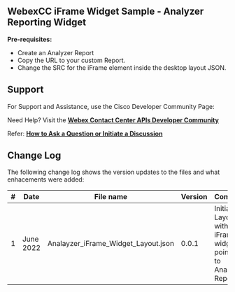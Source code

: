 ## WebexCC iFrame Widget Sample - Analyzer Reporting Widget

**Pre-requisites:**

- Create an Analyzer Report
- Copy the URL to your custom Report.
- Change the SRC for the iFrame element inside the desktop layout JSON.

## Support

For Support and Assistance, use the Cisco Developer Community Page:

Need Help? Visit the **[Webex Contact Center APIs Developer Community](https://community.cisco.com/t5/contact-center/bd-p/j-disc-dev-contact-center)**

Refer: **[How to Ask a Question or Initiate a Discussion](https://community.cisco.com/t5/contact-center/webex-contact-center-apis-developer-community-and-support/m-p/4558270)**

## Change Log

The following change log shows the version updates to the files and what enhacements were added:

| #   | Date      | File name                           | Version | Comment                                                       |
| --- | --------- | ----------------------------------- | ------- | ------------------------------------------------------------- |
| 1   | June 2022 | Analayzer_iFrame_Widget_Layout.json | 0.0.1   | Initial Layout with iFrame widget pointing to Analyzer Report |

